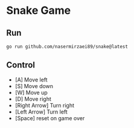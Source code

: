 # Snake Game

## Run

```
go run github.com/nasermirzaei89/snake@latest
```

## Control

* [A] Move left
* [S] Move down
* [W] Move up
* [D] Move right
* [Right Arrow] Turn right
* [Left Arrow] Turn left
* [Space] reset on game over

